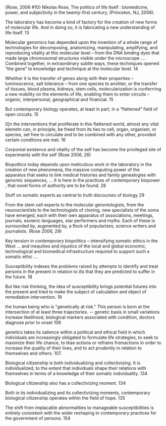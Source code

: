 ﻿{Rose, 2006 #10}
Nikolas Rose, The politics of life itself : biomedicine, power, and subjectivity in the twenty-first century, (Princeton, NJ, 2006).

The laboratory has become a kind of factory for the creation of new forms of molecular life. And in doing so, it is fabricating a new understanding of life itself. 13

Molecular genomics has depended upon the invention of a whole range of technologies for decomposing, anatomizing, manipulating, amplifying, and reproducing vitality at this molecular level – from the DNA binding dyes that made large chromosomal structures visible under the microscope …. Combined together, in extraordinary subtle ways, these techniques opened “the gene” to knowledge and technique at the molecular level. 14

Whether it is the transfer of genes along with their properties – luminescence, salt tolerance – from one species to anohter, or the transfer of tissues, blood plasma, kidneys, stem cells, molecularization is conferrring a new mobility on the elements of life, enabling them to enter circuits – organic, interpersonal, geographical and financial. 15

But contemporary biology operates, at least in part, in a “flattened” field of open circuits. 15

[I]n the interventions that proliferate in this flattened world, almost any vital elemetn can, in principle, be freed from its ties to cell, organ, organism, or species, set free to circulate and to be combined with any other, provided certain conditions are met. 16

Corporeal existence and vitality of the self has become the privileged site of experiments with the self (Rose 2006, 26)

Biopolitics today depends upon meticulous work in the laboratory in the creation of new phenomena, the massive computing power of the apparatus that seeks to link medical histories and family genealogies with genomic sequences, … It is here in the practices of contemporary biopower , that novel forms of authority are to be found. 28

Stuff on somatic experts as central to truth discourses of biology 29 

From the stem cell experts to the molecular gerontologists, from the neuroscientists to the technologists of cloning, new specialists of the soma have emerged, each with their own apparatus of associations, meetings, journals, esoteric languages, star performers and myths. Each of these is surrounded by, augmented by, a flock of popularizes, science writers and journalists. (Rose 2006, 29)

Key tension in contemporary biopolitics – intensifying somatic ethics in the West … and inequities and injustics of the local and global economic, technological and biomedical infrastructure required to support such a somatic ethic … 

Susceptibility indexes the problems raised by attempts to identify and treat persons in the present in relation to ills that they are predicted to suffer in the future. 18

But like risk thinking, the idea of susceptibility brings potential futures into the present and tried to make the subject of calculation and object of remediation intervention. 19

the human being who is "genetically at risk." This person is born at the intersection of at least three trajectories.  -- genetic basis in small variations increase likelihood, biological markers associated with condition, doctors diagnose prior to onset   106

genetics takes its salience within a political and ethical field in which individuals are increasingly obligated to formulate life strategies, to seek to maximize their life chance, to tkae actions or refrains fromactions in order to increase the quality of their lives, and to act prudently in relation to themselves and others. 107.

Biological citizenship is both individualizing and collectivizing. It is individualized, to the extent that individuals shape their relations with themselves in terms of a knowledge of their somatic individuality.  134

Biological citizenship also has a collectivizing moment.  134

Both in its individualizing and its collectivizing moments, contemporary biological citizenship operates within the field of hope.  135

The shift from implacable abnormalities to manageable susceptibilities is entirely consistent with the wider reshaping in contemporary practices for the government of persons. 154
